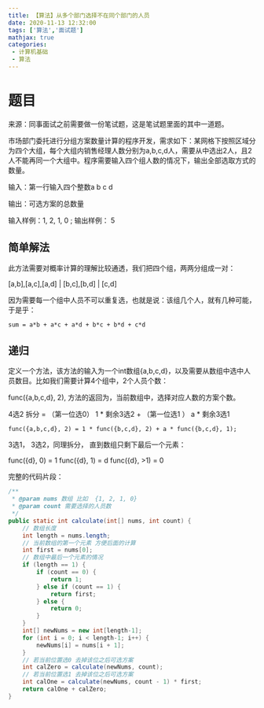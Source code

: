 ```yaml
---
title: 【算法】从多个部门选择不在同个部门的人员
date: 2020-11-13 12:32:00
tags: ['算法','面试题']
mathjax: true
categories: 
 - 计算机基础
 - 算法
---
```



# 题目

来源：同事面试之前需要做一份笔试题，这是笔试题里面的其中一道题。


市场部门委托进行分组方案数量计算的程序开发，需求如下：某网格下按照区域分为四个大组，每个大组内销售经理人数分别为a,b,c,d人，需要从中选出2人，且2人不能再同一个大组中。程序需要输入四个组人数的情况下，输出全部选取方式的数量。

输入：第一行输入四个整数a b c d

输出：可选方案的总数量

输入样例：1, 2, 1, 0 ; 输出样例： 5



## 简单解法

此方法需要对概率计算的理解比较通透，我们把四个组，两两分组成一对：

[a,b],[a,c],[a,d] | [b,c],[b,d] | [c,d]

因为需要每一个组中人员不可以重复选，也就是说：该组几个人，就有几种可能，于是乎：

    sum = a*b + a*c + a*d + b*c + b*d + c*d

## 递归

定义一个方法，该方法的输入为一个int数组{a,b,c,d}，以及需要从数组中选中人员数目。比如我们需要计算4个组中，2个人员个数：

func({a,b,c,d}, 2), 方法的返回为，当前数组中，选择对应人数的方案个数。

4选2 拆分 = （第一位选0） 1 \* 剩余3选2 + （第一位选1 ） a \* 剩余3选1

    func({a,b,c,d}, 2) = 1 * func({b,c,d}, 2) + a * func({b,c,d}, 1);

3选1， 3选2，同理拆分， 直到数组只剩下最后一个元素：

func({d}, 0) = 1
func({d}, 1) = d
func({d}, >1) = 0

完整的代码片段：

```java
/**
 * @param nums 数组 比如  {1, 2, 1, 0}
 * @param count 需要选择的人员数
 */
public static int calculate(int[] nums, int count) {
    // 数组长度
    int length = nums.length;
    // 当前数组的第一个元素 方便后面的计算
    int first = nums[0];
    // 数组中最后一个元素的情况
    if (length == 1) {
        if (count == 0) {
            return 1;
        } else if (count == 1) {
            return first;
        } else {
            return 0;
        }
    }
    int[] newNums = new int[length-1];
    for (int i = 0; i < length-1; i++) {
        newNums[i] = nums[i + 1];
    }
    // 若当前位置选0 去掉该位之后可选方案
    int calZero = calculate(newNums, count);
    // 若当前位置选1 去掉该位之后可选方案
    int calOne = calculate(newNums, count - 1) * first;
    return calOne + calZero;
}
```
